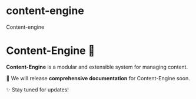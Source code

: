 # content-engine
Content-engine



# Content-Engine 🚀

**Content-Engine** is a modular and extensible system for managing content.  

📄 We will release **comprehensive documentation** for Content-Engine soon.

✨ Stay tuned for updates!

